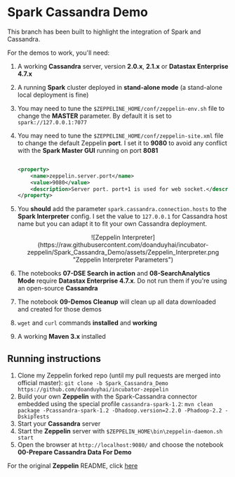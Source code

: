 Spark Cassandra Demo
====================

This branch has been built to highlight the integration of Spark and Cassandra.

For the demos to work, you'll need:

1. A working **Cassandra** server, version **2.0.x**, **2.1.x** or **Datastax Enterprise 4.7.x**
2. A running **Spark** cluster deployed in **stand-alone mode** (a stand-alone local deployment is fine)
3. You may need to tune the `$ZEPPELINE_HOME/conf/zeppelin-env.sh` file to change the **MASTER** parameter. By default it is set to `spark://127.0.0.1:7077`
4. You may need to tune the `$ZEPPELINE_HOME/conf/zeppelin-site.xml` file to change the default Zeppelin **port**. I set it to **9080** to avoid any conflict with the **Spark Master GUI** running on port **8081**
    
    ```xml
    
    <property>
        <name>zeppelin.server.port</name>
        <value>9080</value>
        <description>Server port. port+1 is used for web socket.</description>
    </property>
    ```
    
5. You **should** add the parameter `spark.cassandra.connection.hosts` to the **Spark Interpreter** config. I set the value to `127.0.0.1` for Cassandra host name but you can adapt it to fit your own Cassandra deployment.
    <center>![Zeppelin Interpreter](https://raw.githubusercontent.com/doanduyhai/incubator-zeppelin/Spark_Cassandra_Demo/assets/Zeppelin_Interpreter.png "Zeppelin Interpreter Parameters")</center>
6. The notebooks **07-DSE Search in action** and **08-SearchAnalytics Mode** require **Datastax Enterprise 4.7.x**. Do not run them if you're using an open-source **Cassandra**
7. The notebook **09-Demos Cleanup** will clean up all data downloaded and created for those demos
8. `wget` and `curl` commands **installed** and **working**
9. A working **Maven 3.x** installed

## Running instructions 

1. Clone my Zeppelin forked repo (until my pull requests are merged into official master): `git clone -b Spark_Cassandra_Demo https://github.com/doanduyhai/incubator-zeppelin`
2. Build your own **Zeppelin** with the Spark-Cassandra connector embedded using the special profile `cassandra-spark-1.2`:
    `mvn clean package -Pcassandra-spark-1.2 -Dhadoop.version=2.2.0 -Phadoop-2.2 -DskipTests `
3. Start your **Cassandra** server
4. Start the **Zeppelin** server with `$ZEPPELIN_HOME\bin\zeppelin-daemon.sh start`
5. Open the browser at `http://localhost:9080/` and choose the notebook **00-Prepare Cassandra Data For Demo**

For the original **Zeppelin** README, click [here]

[here]: https://github.com/apache/incubator-zeppelin/blob/master/README.md

